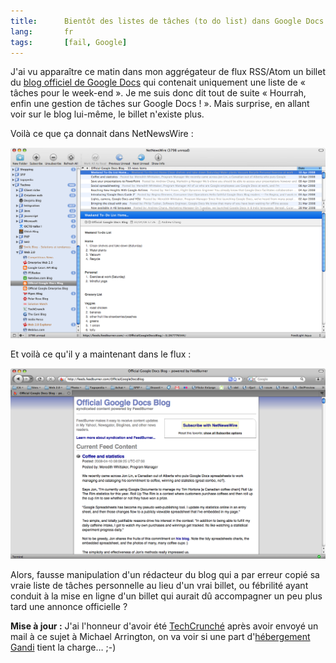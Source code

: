 ```yaml
---
title:      Bientôt des listes de tâches (to do list) dans Google Docs ?
lang:       fr
tags:       [fail, Google]
---
```


J'ai vu apparaître ce matin dans mon aggrégateur de flux RSS/Atom un billet du [blog officiel de Google Docs](http://googledocs.blogspot.com/) qui contenait uniquement une liste de « tâches pour le week-end ». Je me suis donc dit tout de suite « Hourrah, enfin une gestion de tâches sur Google Docs ! ». Mais surprise, en allant voir sur le blog lui-même, le billet n'existe plus.


Voilà ce que ça donnait dans NetNewsWire :

![](GoogleDocsToDoListsYes.png "Des listes de tâches dans Google Docs ?")


Et voilà ce qu'il y a maintenant dans le flux :

![](GoogleDocsToDoListsNo.png "Ou pas…")


Alors, fausse manipulation d'un rédacteur du blog qui a par erreur copié sa vraie liste de tâches personnelle au lieu d'un vrai billet, ou fébrilité ayant conduit à la mise en ligne d'un billet qui aurait dû accompagner un peu plus tard une annonce officielle ?

**Mise à jour :** J'ai l'honneur d'avoir été [TechCrunché](http://www.techcrunch.com/2008/04/11/google-launching-todo-list-product/) après avoir envoyé un mail à ce sujet à Michael Arrington, on va voir si une part d'[hébergement Gandi](http://www.gandi.net/hebergement/) tient la charge… ;-)
